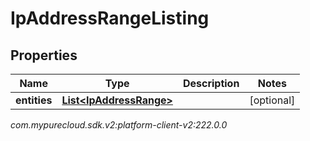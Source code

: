 # IpAddressRangeListing


## Properties

| Name | Type | Description | Notes |
| ------------ | ------------- | ------------- | ------------- |
| **entities** | [**List&lt;IpAddressRange&gt;**](IpAddressRange) |  |  [optional] |




_com.mypurecloud.sdk.v2:platform-client-v2:222.0.0_
